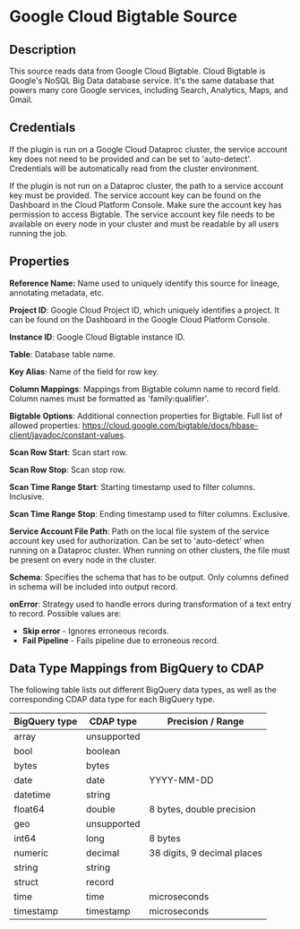 # Google Cloud Bigtable Source

Description
-----------
This source reads data from Google Cloud Bigtable.
Cloud Bigtable is Google's NoSQL Big Data database service. 
It's the same database that powers many core Google services, including Search, Analytics, Maps, and Gmail.

Credentials
-----------
If the plugin is run on a Google Cloud Dataproc cluster, the service account key does not need to be
provided and can be set to 'auto-detect'.
Credentials will be automatically read from the cluster environment.

If the plugin is not run on a Dataproc cluster, the path to a service account key must be provided.
The service account key can be found on the Dashboard in the Cloud Platform Console.
Make sure the account key has permission to access Bigtable.
The service account key file needs to be available on every node in your cluster and
must be readable by all users running the job.

Properties
----------
**Reference Name:** Name used to uniquely identify this source for lineage, annotating metadata, etc.

**Project ID**: Google Cloud Project ID, which uniquely identifies a project.
It can be found on the Dashboard in the Google Cloud Platform Console.

**Instance ID**: Google Cloud Bigtable instance ID.

**Table**: Database table name.

**Key Alias**: Name of the field for row key.

**Column Mappings**: Mappings from Bigtable column name to record field. 
Column names must be formatted as 'family:qualifier'.

**Bigtable Options**: Additional connection properties for Bigtable. 
Full list of allowed properties: https://cloud.google.com/bigtable/docs/hbase-client/javadoc/constant-values.

**Scan Row Start**: Scan start row.

**Scan Row Stop**: Scan stop row.

**Scan Time Range Start**: Starting timestamp used to filter columns. Inclusive.

**Scan Time Range Stop**: Ending timestamp used to filter columns. Exclusive.

**Service Account File Path**: Path on the local file system of the service account key used for
authorization. Can be set to 'auto-detect' when running on a Dataproc cluster.
When running on other clusters, the file must be present on every node in the cluster.

**Schema**: Specifies the schema that has to be output. 
Only columns defined in schema will be included into output record.

**onError**: Strategy used to handle errors during transformation of a text entry to record. Possible values are:
- **Skip error** - Ignores erroneous records.
- **Fail Pipeline** - Fails pipeline due to erroneous record.

Data Type Mappings from BigQuery to CDAP
----------
The following table lists out different BigQuery data types, as well as the 
corresponding CDAP data type for each BigQuery type.

| BigQuery type | CDAP type   | Precision / Range           |
|---------------|-------------|-----------------------------|
| array         | unsupported |                             |
| bool          | boolean     |                             |
| bytes         | bytes       |                             |
| date          | date        | YYYY-MM-DD                  |
| datetime      | string      |                             |
| float64       | double      | 8 bytes, double precision   |
| geo           | unsupported |                             |
| int64         | long        | 8 bytes                     |
| numeric       | decimal     | 38 digits, 9 decimal places |
| string        | string      |                             |
| struct        | record      |                             |
| time          | time        | microseconds                |
| timestamp     | timestamp   | microseconds                |